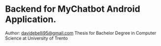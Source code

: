 # Backend for MyChatbot Android Application.

Author: davidebelli95@gmail.com
Thesis for Bachelor Degree in Computer Science at University of Trento